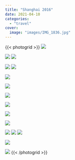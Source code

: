 ```yaml
---
title: "Shanghai 2016"
date: 2021-04-10
categories:
  - "travel"
cover:
  image: "images/IMG_1836.jpg"
---
```


{{< photogrid >}}
![](images/IMG_1836.jpg)

![](images/IMG_1835.jpg)
![](images/IMG_1852.jpg)

![](images/IMG_1845.jpg)
![](images/IMG_1848.jpg)

![](images/IMG_1847.jpg)

![](images/IMG_1841.jpg)

![](images/IMG_1824.jpg)

![](images/IMG_0509.jpg)

![](images/IMG_0507.jpg)

![](images/IMG_0505.jpg)

![](images/IMG_0503.jpg)
![](images/IMG_0499.jpg)
![](images/IMG_0495.jpg)

![](images/IMG_0492.jpg)

![](images/IMG_0488.jpg)
{{< /photogrid >}}
